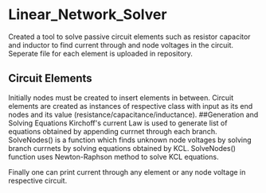 # Linear_Network_Solver

Created a tool to solve passive circuit elements such as resistor capacitor and inductor to find current through and node voltages in the circuit.
Seperate file for each element is uploaded in repository.
## Circuit Elements
Initially nodes must be created to insert elements in between.
Circuit elements are created as instances of respective class with input as its end nodes and its value (resistance/capacitance/inductance).
##Generation and Solving Equations
Kirchoff's current Law is used to generate list of equations obtained by appending currnet through each branch.
SolveNodes() is a function which finds unknown node voltages by solving branch currnets by solving equations obtained by KCL.
SolveNodes() function uses Newton-Raphson method to solve KCL equations.

Finally one can print current through any element or any node voltage in respective circuit.
